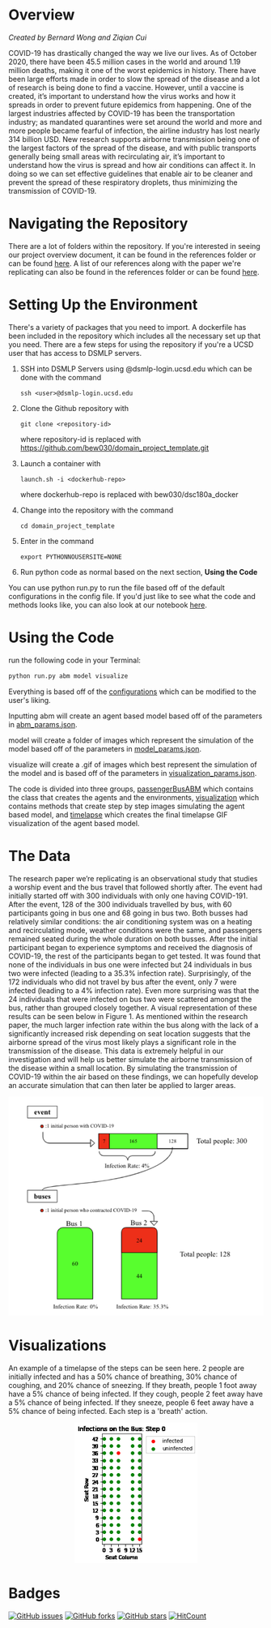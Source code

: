 # Overview 
_Created by Bernard Wong and Ziqian Cui_

COVID-19 has drastically changed the way we live our lives. As of October 2020, there have been 45.5 million cases in the world and around 1.19 million deaths, making it one of the worst epidemics in history. There have been large efforts made in order to slow the spread of the disease and a lot of research is being done to find a vaccine. However, until a vaccine is created, it’s important to understand how the virus works and how it spreads in order to prevent future epidemics from happening. One of the largest industries affected by COVID-19 has been the transportation industry; as mandated quarantines were set around the world and more and more people became fearful of infection, the airline industry has lost nearly 314 billion USD. New research supports airborne transmission being one of the largest factors of the spread of the disease, and with public transports generally being small areas with recirculating air, it’s important to understand how the virus is spread and how air conditions can affect it. In doing so we can set effective guidelines that enable air to be cleaner and prevent the spread of these respiratory droplets, thus minimizing the transmission of COVID-19. 

# Navigating the Repository 
There are a lot of folders within the repository. If you're interested in seeing our project overview document, it can be found in the references folder or can be found [here](https://github.com/bew030/domain_project_template/blob/main/references/SIMULATING%20AIRBORNE%20TRANSMISSION%20OF%20SARS-CoV-2%20AMONGST%20BUS%20RIDERS%20-%20checkpoint%201.pdf). A list of our references along with the paper we're replicating can also be found in the references folder or can be found [here](https://github.com/bew030/domain_project_template/blob/main/references/references.md). 

# Setting Up the Environment
There's a variety of packages that you need to import. A dockerfile has been included in the repository which includes all the necessary set up that you need. There are a few steps for using the repository if you're a UCSD user that has access to DSMLP servers. 

1. SSH into DSMLP Servers using <user>@dsmlp-login.ucsd.edu which can be done with the command 
	
	```shell
	ssh <user>@dsmlp-login.ucsd.edu
	```

2. Clone the Github repository with 
	```shell
	git clone <repository-id> 
	```
	where repository-id is replaced with https://github.com/bew030/domain_project_template.git
	
3. Launch a container with
	```shell
	launch.sh -i <dockerhub-repo>
	```
	where dockerhub-repo is replaced with bew030/dsc180a_docker
	
4. Change into the repository with the command 
	```shell
	cd domain_project_template
	```
	
5. Enter in the command 
	```shell
	export PYTHONNOUSERSITE=NONE
	```

6. Run python code as normal based on the next section, __Using the Code__

You can use python run.py to run the file based off of the default configurations in the config file. If you'd just like to see what the code and methods looks like, you can also look at our notebook [here](https://github.com/bew030/domain_project_template/blob/main/notebooks/Example%20Notebook.ipynb).

# Using the Code 

run the following code in your Terminal: 

```python 
python run.py abm model visualize
```

Everything is based off of the [configurations](https://github.com/bew030/domain_project_template/tree/main/config) which can be modified to the user's liking.

Inputting abm will create an agent based model based off of the parameters in [abm_params.json](https://github.com/bew030/domain_project_template/blob/main/config/abm_params.json). 

model will create a folder of images which represent the simulation of the model based off of the parameters in [model_params.json](https://github.com/bew030/domain_project_template/blob/main/config/model_params.json). 

visualize will create a .gif of images which best represent the simulation of the model and is based off of the parameters in [visualization_params.json](https://github.com/bew030/domain_project_template/blob/main/config/visualization_params.json).


The code is divided into three groups, [passengerBusABM](https://github.com/bew030/domain_project_template/blob/main/src/passengerBusABM.py) which contains the class that creates the agents and the environments, [visualization](https://github.com/bew030/domain_project_template/blob/main/src/visualization.py) which contains methods that create step by step images simulating the agent based model, and [timelapse](https://github.com/bew030/domain_project_template/blob/main/src/timelapse.py) which creates the final timelapse GIF visualization of the agent based model. 

# The Data 
The research paper we’re replicating is an observational study that studies a worship event and the bus travel that followed shortly after. The event had initially started off with 300 individuals with only one having COVID-191. After the event, 128 of the 300 individuals travelled by bus, with 60 participants going in bus one and 68 going in bus two. Both busses had relatively similar conditions: the air conditioning system was on a heating and recirculating mode, weather conditions were the same, and passengers remained seated during the whole duration on both busses. 
After the initial participant began to experience symptoms and received the diagnosis of COVID-19, the rest of the participants began to get tested. It was found that none of the individuals in bus one were infected but 24 individuals in bus two were infected (leading to a 35.3% infection rate). Surprisingly, of the 172 individuals who did not travel by bus after the event, only 7 were infected (leading to a 4% infection rate). Even more surprising was that the 24 individuals that were infected on bus two were scattered amongst the bus, rather than grouped closely together. A visual representation of these results can be seen below in Figure 1. 
As mentioned within the research paper, the much larger infection rate within the bus along with the lack of a significantly increased risk depending on seat location suggests that the airborne spread of the virus most likely plays a significant role in the transmission of the disease. This data is extremely helpful in our investigation and will help us better simulate the airborne transmission of the disease within a small location. By simulating the transmission of COVID-19 within the air based on these findings, we can hopefully develop an accurate simulation that can then later be applied to larger areas. 

<p align="center">
	<img src="https://github.com/bew030/domain_project_template/blob/main/images_for_readme/images/results.png" />
</p>

# Visualizations 
An example of a timelapse of the steps can be seen here. 2 people are initially infected and has a 50% chance of breathing, 30% chance of coughing, and 20% chance of sneezing. If they breath, people 1 foot away have a 5% chance of being infected. If they cough, people 2 feet away have a 5% chance of being infected. If they sneeze, people 6 feet away have a 5% chance of being infected. Each step is a 'breath' action. 

<p align="center">
	<img src="https://github.com/bew030/busABM/blob/master/images_for_readme/images/gif_of_model.gif" />
</p>

# Badges 
[![GitHub issues](https://img.shields.io/github/issues/bew030/domain_project_template?color=purple)](https://github.com/bew030/domain_project_template/issues)
[![GitHub forks](https://img.shields.io/github/forks/bew030/domain_project_template?color=orange)](https://github.com/bew030/domain_project_template/network)
[![GitHub stars](https://img.shields.io/github/stars/bew030/domain_project_template)](https://github.com/bew030/domain_project_template/stargazers)
[![HitCount](http://hits.dwyl.io/bew030/bew030/domain_project_template.svg)](http://hits.dwyl.io/bew030/domain_project_template)
